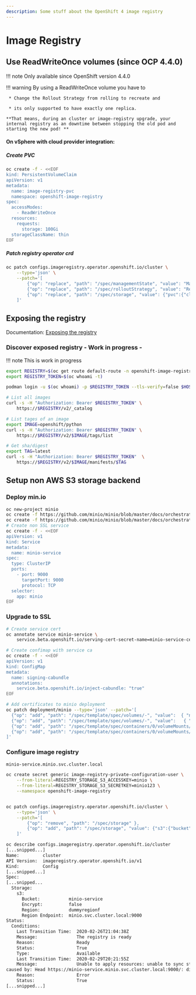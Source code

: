 ```yaml
---
description: Some stuff about the OpenShift 4 image registry
---
```


# Image Registry

## Use ReadWriteOnce volumes (since OCP 4.4.0)

!!! note
    Only available since OpenShift version 4.4.0

!!! warning
    By using a ReadWriteOnce volume you have to

     * Change the Rollout Strategy from rolling to recreate and

     * its only supported to have exactly one replica.

    **That means, during an cluster or image-registry upgrade, your internal registry as an downtime between stopping the old pod and starting the new pod! **

#### On vSphere with cloud provider integration:
##### Create PVC

```bash
oc create -f - <<EOF
kind: PersistentVolumeClaim
apiVersion: v1
metadata:
  name: image-registry-pvc
  namespace: openshift-image-registry
spec:
  accessModes:
    - ReadWriteOnce
  resources:
    requests:
      storage: 100Gi
  storageClassName: thin
EOF
```

##### Patch registry operator crd

```bash
oc patch configs.imageregistry.operator.openshift.io/cluster \
    --type='json' \
    --patch='[
        {"op": "replace", "path": "/spec/managementState", "value": "Managed"},
        {"op": "replace", "path": "/spec/rolloutStrategy", "value": "Recreate"},
        {"op": "replace", "path": "/spec/storage", "value": {"pvc":{"claim": "image-registry-pvc" }}}
    ]'

```

## Exposing the registry

Documentation: [Exposing the registry
](https://docs.openshift.com/container-platform/4.3/registry/securing-exposing-registry.html)

### Discover exposed registry - Work in progress -

!!! note
    This is work in progress

```bash
export REGISTRY=$(oc get route default-route -n openshift-image-registry --template='{{ .spec.host }}')
export REGISTRY_TOKEN=$(oc whoami -t)

podman login -u $(oc whoami) -p $REGISTRY_TOKEN --tls-verify=false $HOST

# List all images
curl -s -H "Authorization: Bearer $REGISTRY_TOKEN" \
    https://$REGISTRY/v2/_catalog

# List tages of an image
export IMAGE=openshift/python
curl -s -H "Authorization: Bearer $REGISTRY_TOKEN" \
    https://$REGISTRY/v2/$IMAGE/tags/list

# Get sha/digest
export TAG=latest
curl -s -H "Authorization: Bearer $REGISTRY_TOKEN"  \
    https://$REGISTRY/v2/$IMAGE/manifests/$TAG
```

## Setup non AWS S3 storage backend

### Deploy min.io

```bash
oc new-project minio
oc create -f https://github.com/minio/minio/blob/master/docs/orchestration/kubernetes/minio-standalone-pvc.yaml?raw=true
oc create -f https://github.com/minio/minio/blob/master/docs/orchestration/kubernetes/minio-standalone-deployment.yaml?raw=true
# Create non SSL service
oc create -f - <<EOF
apiVersion: v1
kind: Service
metadata:
  name: minio-service
spec:
  type: ClusterIP
  ports:
    - port: 9000
      targetPort: 9000
      protocol: TCP
  selector:
    app: minio
EOF
```

### Upgrade to SSL

```bash
# Create service cert
oc annotate service minio-service \
    service.beta.openshift.io/serving-cert-secret-name=minio-service-cert

# Create confimap with service ca 
oc create -f - <<EOF
apiVersion: v1
kind: ConfigMap
metadata:
  name: signing-cabundle
  annotations:
    service.beta.openshift.io/inject-cabundle: "true"
EOF

# Add certificates to minio deployment
oc patch deployment/minio --type='json' --patch='[
  {"op": "add", "path": "/spec/template/spec/volumes/-", "value":  { "name": "certificate", "secret": { "defaultMode": 420, "items": [ { "key": "tls.crt", "path": "public.crt" }, { "key": "tls.key", "path": "private.key" } ], "secretName": "minio-service-cert" }}},
  {"op": "add", "path": "/spec/template/spec/volumes/-", "value":   { "name": "ca","configMap": { "defaultMode": 420, "items": [ { "key": "service-ca.crt", "path": "public.crt" } ], "name": "signing-cabundle" }}},
  {"op": "add", "path": "/spec/template/spec/containers/0/volumeMounts/-", "value": {"mountPath": "/.minio/certs","name": "certificate"}},
  {"op": "add", "path": "/spec/template/spec/containers/0/volumeMounts/-", "value": {"mountPath": "/.minio/certs/CAs","name": "ca"}}
]'


```

### Configure image registry

```bash
minio-service.minio.svc.cluster.local

oc create secret generic image-registry-private-configuration-user \
    --from-literal=REGISTRY_STORAGE_S3_ACCESSKEY=minio \
    --from-literal=REGISTRY_STORAGE_S3_SECRETKEY=minio123 \
    --namespace openshift-image-registry


oc patch configs.imageregistry.operator.openshift.io/cluster \
    --type='json' \
    --patch='[
        {"op": "remove", "path": "/spec/storage" },
        {"op": "add", "path": "/spec/storage", "value": {"s3":{"bucket": "minio-service", "regionEndpoint": "minio.svc.cluster.local:9000", "encrypt": false, "region": "dummyregion"}}}
    ]'

oc describe configs.imageregistry.operator.openshift.io/cluster
[...snipped...]
Name:         cluster
API Version:  imageregistry.operator.openshift.io/v1
Kind:         Config
[...snipped...]
Spec:
[...snipped...
  Storage:
    s3:
      Bucket:           minio-service
      Encrypt:          false
      Region:           dummyregionf
      Region Endpoint:  minio.svc.cluster.local:9000
Status:
  Conditions:
    Last Transition Time:  2020-02-26T21:04:38Z
    Message:               The registry is ready
    Reason:                Ready
    Status:                True
    Type:                  Available
    Last Transition Time:  2020-02-29T20:21:55Z
    Message:               Unable to apply resources: unable to sync storage configuration: RequestError: send request failed
caused by: Head https://minio-service.minio.svc.cluster.local:9000/: dial tcp 172.30.202.88:9000: connect: connection refused
    Reason:                Error
    Status:                True
[...snipped...]


```

